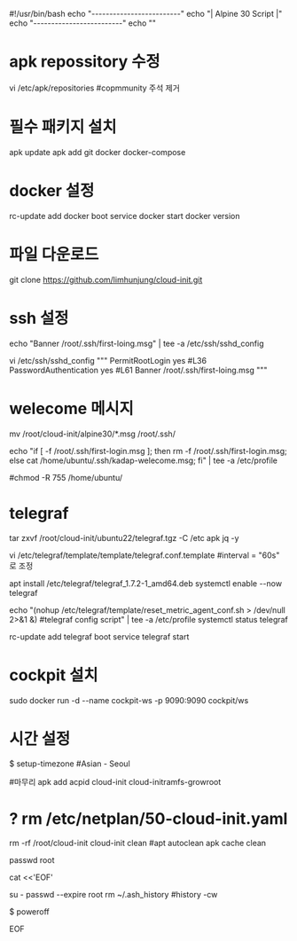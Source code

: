 #!/usr/bin/bash
echo "-------------------------"
echo "| Alpine 30 Script |"
echo "-------------------------"
echo ""

# apk repossitory 수정 
vi /etc/apk/repositories #copmmunity 주석 제거 

# 필수 패키지 설치 
apk update
apk add git docker docker-compose

# docker 설정
rc-update add docker boot
service docker start
docker version

# 파일 다운로드 
git clone https://github.com/limhunjung/cloud-init.git

# ssh 설정
echo "Banner /root/.ssh/first-loing.msg" | tee -a /etc/ssh/sshd_config

vi /etc/ssh/sshd_config
"""
PermitRootLogin yes #L36
PasswordAuthentication yes #L61
Banner /root/.ssh/first-loing.msg 
"""

# welecome 메시지 
mv /root/cloud-init/alpine30/*.msg /root/.ssh/

echo "if [ -f /root/.ssh/first-login.msg ]; then rm -f /root/.ssh/first-login.msg; else cat /home/ubuntu/.ssh/kadap-welecome.msg; fi" | tee -a /etc/profile

#chmod -R 755 /home/ubuntu/

# telegraf
tar zxvf /root/cloud-init/ubuntu22/telegraf.tgz -C /etc
apk jq -y

vi /etc/telegraf/template/template/telegraf.conf.template  #interval = "60s" 로 조정

apt install /etc/telegraf/telegraf_1.7.2-1_amd64.deb
systemctl enable --now telegraf  

echo "(nohup /etc/telegraf/template/reset_metric_agent_conf.sh > /dev/null 2>&1 &) #telegraf config script" | tee -a /etc/profile
systemctl status telegraf

rc-update add telegraf boot
service telegraf start


# cockpit 설치 
sudo docker run -d --name cockpit-ws -p 9090:9090 cockpit/ws


# 시간 설정 
$ setup-timezone #Asian - Seoul

#마무리 
apk add acpid cloud-init cloud-initramfs-growroot


# ? rm /etc/netplan/50-cloud-init.yaml
rm -rf /root/cloud-init
cloud-init clean
#apt autoclean
apk cache clean


passwd root

cat <<'EOF'

su - 
passwd --expire root 
rm ~/.ash_history #history -cw  

$ poweroff

EOF
